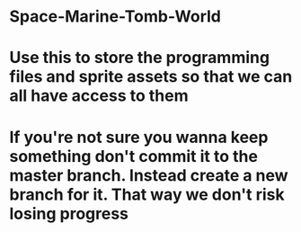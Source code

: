 # Space-Marine-Tomb-World
# Use this to store the programming files and sprite assets so that we can all have access to them
# If you're not sure you wanna keep something don't commit it to the master branch. Instead create a new branch for it. That way we don't risk losing progress
